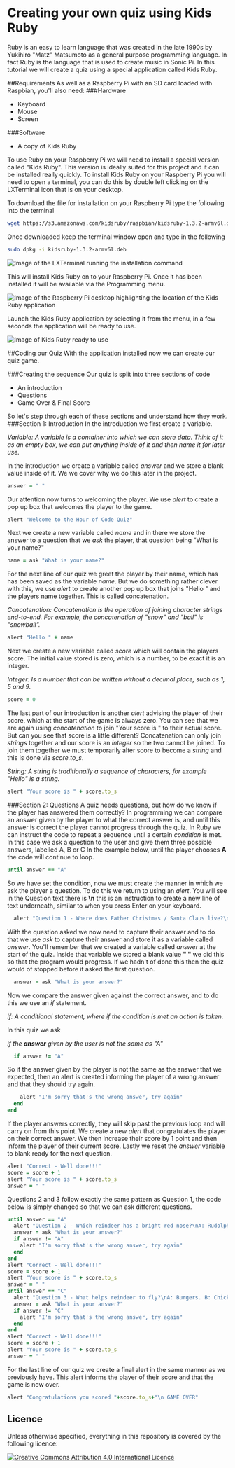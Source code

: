 # Creating your own quiz using Kids Ruby

Ruby is an easy to learn language that was created in the late 1990s by Yukihiro "Matz" Matsumoto as a general purpose programming language. In fact Ruby is the language that is used to create music in Sonic Pi. In this tutorial we will create a quiz using a special application called Kids Ruby.

##Requirements
As well as a Raspberry Pi with an SD card loaded with Raspbian, you'll also need:
###Hardware
- Keyboard
- Mouse
- Screen

###Software
- A copy of Kids Ruby

To use Ruby on your Raspberry Pi we will need to install a special version called "Kids Ruby". This version is ideally suited for this project and it can be installed really quickly.
To install Kids Ruby on your Raspberry Pi you will need to open a terminal, you can do this by double left clicking on the LXTerminal icon that is on your desktop.

To download the file for installation on your Raspberry Pi type the following into the terminal

```Bash
wget https://s3.amazonaws.com/kidsruby/raspbian/kidsruby-1.3.2-armv6l.deb
```
Once downloaded keep the terminal window open and type in the following
```Bash
sudo dpkg -i kidsruby-1.3.2-armv6l.deb
```
![Image of the LXTerminal running the installation command](images/1.png)

This will install Kids Ruby on to your Raspberry Pi. Once it has been installed it will be available via the Programming menu.

![Image of the Raspberry Pi desktop highlighting the location of the Kids Ruby application](images/2.png)

Launch the Kids Ruby application by selecting it from the menu, in a few seconds the application will be ready to use.

![Image of Kids Ruby ready to use](images/4.png)

##Coding our Quiz
With the application installed now we can create our quiz game.

###Creating the sequence
Our quiz is split into three sections of code

- An introduction
- Questions
- Game Over & Final Score

So let's step through each of these sections and understand how they work.
###Section 1: Introduction
In the introduction we first create a variable.

*Variable: A variable is a container into which we can store data. Think of it as an empty box, we can put anything inside of it and then name it for later use.*

In the introduction we create a variable called *answer* and we store a blank value inside of it. We we cover why we do this later in the project.

```Ruby
answer = " "
```
Our attention now turns to welcoming the player. We use *alert* to create a pop up box that welcomes the player to the game.

```Ruby
alert "Welcome to the Hour of Code Quiz"
```
Next we create a new variable called *name* and in there we store the answer to a question that we *ask* the player, that question being "What is your name?"

```Ruby
name = ask "What is your name?"
```
For the next line of our quiz we greet the player by their name, which has has been saved as the variable *name*. But we do something rather clever with this, we use *alert* to create another pop up box that joins "Hello " and the players name together. This is called concatenation.

*Concatenation: Concatenation is the operation of joining character strings end-to-end. For example, the concatenation of "snow" and "ball" is "snowball".*

```Ruby
alert "Hello " + name
```
Next we create a new variable called *score* which will contain the players score. The initial value stored is zero, which is a number, to be exact it is an integer.

*Integer: Is a number that can be written without a decimal place, such as 1, 5 and 9.*

```Ruby
score = 0
```
The last part of our introduction is another *alert* advising the player of their score, which at the start of the game is always zero. You can see that we are again using *concatenation* to join "Your score is " to their actual score. But can you see that score is a little different?
Concatenation can only join *strings* together and our score is an *integer* so the two cannot be joined. To join them together we must temporarily alter score to become a *string* and this is done via *score.to_s*.

*String: A string is traditionally a sequence of characters, for example "Hello" is a string.*

```Ruby
alert "Your score is " + score.to_s
```
###Section 2: Questions
A quiz needs questions, but how do we know if the player has answered them correctly?
In programming we can compare an answer given by the player to what the correct answer is, and until this answer is correct the player cannot progress through the quiz. In Ruby we can instruct the code to repeat a sequence until a certain *condition* is met. In this case we ask a question to the user and give them three possible answers, labelled A, B or C
In the example below, until the player chooses **A** the code will continue to loop.

```Ruby
until answer == "A"
```
So we have set the condition, now we must create the manner in which we ask the player a question. To do this we return to using an *alert*. You will see in the Question text there is **\n** this is an instruction to create a new line of text underneath, similar to when you press Enter on your keyboard.

```Ruby
  alert "Question 1 - Where does Father Christmas / Santa Claus live?\nA: North Pole. B: Santa Monica. C: Cambridge"
 ```
With the question asked we now need to capture their answer and to do that we use *ask* to capture their answer and store it as a variable called *answer*. You'll remember that we created a variable called *answer* at the start of the quiz. Inside that variable we stored a blank value **" "** we did this so that the program would progress. If we hadn't of done this then the quiz would of stopped before it asked the first question.
 
```Ruby
  answer = ask "What is your answer?"
 ```
 
 Now we compare the answer given against the correct answer, and to do this we use an *if* statement.
 
 *if: A conditional statement, where if the condition is met an action is taken.*
 
 In this quiz we ask 
 
 *if the **answer** given by the user is not the same as "A"*
 
```Ruby
  if answer != "A"
 ```
 So if the answer given by the player is not the same as the answer that we expected, then an alert is created informing the player of a wrong answer and that they should try again.
 
```Ruby
    alert "I'm sorry that's the wrong answer, try again"
  end
end
```
If the player answers correctly, they will skip past the previous loop and will carry on from this point. 
We create a new *alert* that congratulates the player on their correct answer. We then increase their score by 1 point and then inform the player of their current score. Lastly we reset the *answer* variable to blank ready for the next question.

```Ruby
alert "Correct - Well done!!!"
score = score + 1
alert "Your score is " + score.to_s
answer = " "
```
Questions 2 and 3 follow exactly the same pattern as Question 1, the code below is simply changed so that we can ask different questions.

```Ruby
until answer == "A"
  alert "Question 2 - Which reindeer has a bright red nose?\nA: Rudolph. B: Prancer. C: Vixen"
  answer = ask "What is your answer?"
  if answer != "A"
    alert "I'm sorry that's the wrong answer, try again"
  end
end
alert "Correct - Well done!!!"
score = score + 1
alert "Your score is " + score.to_s
answer = " "
until answer == "C"
  alert "Question 3 - What helps reindeer to fly?\nA: Burgers. B: Chicken. C: Magic dust"
  answer = ask "What is your answer?"
  if answer != "C"
    alert "I'm sorry that's the wrong answer, try again"
  end
end
alert "Correct - Well done!!!"
score = score + 1
alert "Your score is " + score.to_s
answer = " "
```
For the last line of our quiz we create a final alert in the same manner as we previously have. This alert informs the player of their score and that the game is now over.

```Ruby
alert "Congratulations you scored "+score.to_s+"\n GAME OVER"
```
## Licence

Unless otherwise specified, everything in this repository is covered by the following licence:

[![Creative Commons Attribution 4.0 International Licence](http://i.creativecommons.org/l/by-sa/4.0/88x31.png)](http://creativecommons.org/licenses/by-sa/4.0/)
